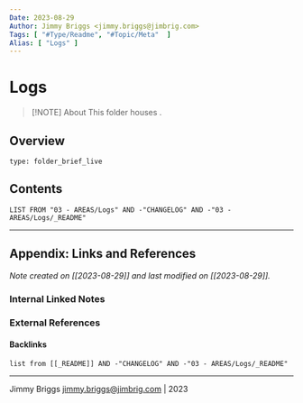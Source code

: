 ```yaml
---
Date: 2023-08-29
Author: Jimmy Briggs <jimmy.briggs@jimbrig.com>
Tags: [ "#Type/Readme", "#Topic/Meta"  ]
Alias: [ "Logs" ]
---
```


# Logs

> [!NOTE] About
> This folder houses .

## Overview


```ccard
type: folder_brief_live
```
 

## Contents

```dataview
LIST FROM "03 - AREAS/Logs" AND -"CHANGELOG" AND -"03 - AREAS/Logs/_README"
```

***

## Appendix: Links and References

*Note created on [[2023-08-29]] and last modified on [[2023-08-29]].*

### Internal Linked Notes

### External References

#### Backlinks

```dataview
list from [[_README]] AND -"CHANGELOG" AND -"03 - AREAS/Logs/_README"
```


***

Jimmy Briggs <jimmy.briggs@jimbrig.com> | 2023
